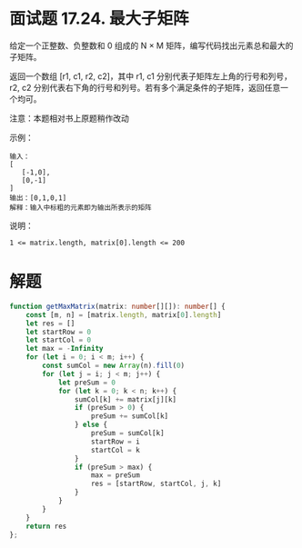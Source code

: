 # 面试题 17.24. 最大子矩阵
给定一个正整数、负整数和 0 组成的 N × M 矩阵，编写代码找出元素总和最大的子矩阵。

返回一个数组 [r1, c1, r2, c2]，其中 r1, c1 分别代表子矩阵左上角的行号和列号，r2, c2 分别代表右下角的行号和列号。若有多个满足条件的子矩阵，返回任意一个均可。

注意：本题相对书上原题稍作改动

示例：
```
输入：
[
   [-1,0],
   [0,-1]
]
输出：[0,1,0,1]
解释：输入中标粗的元素即为输出所表示的矩阵
```

说明：
```
1 <= matrix.length, matrix[0].length <= 200
```

# 解题
```ts
function getMaxMatrix(matrix: number[][]): number[] {
    const [m, n] = [matrix.length, matrix[0].length]
    let res = []
    let startRow = 0
    let startCol = 0
    let max = -Infinity
    for (let i = 0; i < m; i++) {
        const sumCol = new Array(n).fill(0)
        for (let j = i; j < m; j++) {
            let preSum = 0
            for (let k = 0; k < n; k++) {
                sumCol[k] += matrix[j][k]
                if (preSum > 0) {
                    preSum += sumCol[k]
                } else {
                    preSum = sumCol[k]
                    startRow = i
                    startCol = k
                }
                if (preSum > max) {
                    max = preSum
                    res = [startRow, startCol, j, k]
                }
            }
        }
    }
    return res
};
```